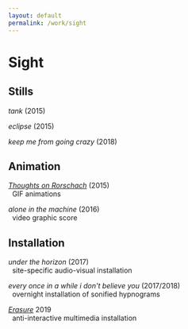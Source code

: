 ```yaml
---
layout: default
permalink: /work/sight
---
```

# Sight

## Stills

_tank_ (2015)

_eclipse_ (2015)

_keep me from going crazy_ (2018)

<!-- <d1>
  <div class="row">
    <div class="twoColumn">
    <a href="../../images/work/erasure/erasure_photo5.jpg">
      <img src="../../images/work/stills/keepMeFromGoingCrazy.png" alt="keep me from going crazy (2018)" width="100%" >
      <figcaption> "keep me from going crazy (2018)"</figcaption>
    </a>
    </div>
  </div>

</d1> -->

## Animation

[_Thoughts on Rorschach_](./rorschach) (2015) <br/>
&nbsp;&nbsp;GIF animations

_alone in the machine_ (2016) <br/>
&nbsp;&nbsp;video graphic score

## Installation

_under the horizon_ (2017) <br/>
&nbsp;&nbsp;site-specific audio-visual installation

_every once in a while i don't believe you_ (2017/2018) <br/>
&nbsp;&nbsp;overnight installation of sonified hypnograms

[_Erasure_](./erasure) 2019 <br/>
&nbsp;&nbsp;anti-interactive multimedia installation

